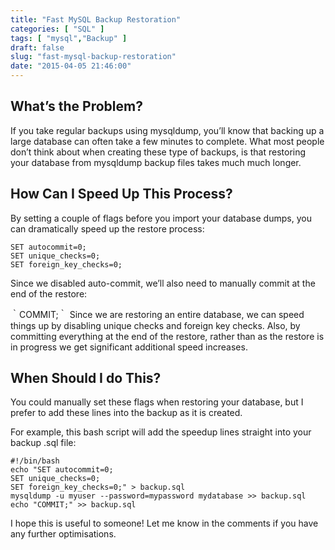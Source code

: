```yaml
---
title: "Fast MySQL Backup Restoration"
categories: [ "SQL" ]
tags: [ "mysql","Backup" ]
draft: false
slug: "fast-mysql-backup-restoration"
date: "2015-04-05 21:46:00"
---
```


## What’s the Problem?

If you take regular backups using mysqldump, you’ll know that backing up a large database can often take a few minutes to complete. What most people don’t think about when creating these type of backups, is that restoring your database from mysqldump backup files takes much much longer.
<!--more-->
## How Can I Speed Up This Process?

By setting a couple of flags before you import your database dumps, you can dramatically speed up the restore process:
```
SET autocommit=0;
SET unique_checks=0;
SET foreign_key_checks=0;
```
Since we disabled auto-commit, we’ll also need to manually commit at the end of the restore:

｀COMMIT;｀
Since we are restoring an entire database, we can speed things up by disabling unique checks and foreign key checks. Also, by committing everything at the end of the restore, rather than as the restore is in progress we get significant additional speed increases.

## When Should I do This?

You could manually set these flags when restoring your database, but I prefer to add these lines into the backup as it is created.

For example, this bash script will add the speedup lines straight into your backup .sql file:
```
#!/bin/bash
echo "SET autocommit=0;
SET unique_checks=0;
SET foreign_key_checks=0;" > backup.sql
mysqldump -u myuser --password=mypassword mydatabase >> backup.sql
echo "COMMIT;" >> backup.sql
```
I hope this is useful to someone! Let me know in the comments if you have any further optimisations.